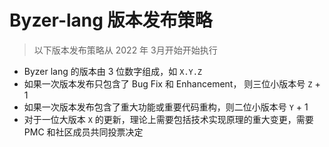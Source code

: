 # Byzer-lang 版本发布策略

> 以下版本发布策略从 2022 年 3月开始开始执行

- Byzer lang 的版本由 3 位数字组成，如 `X.Y.Z`
- 如果一次版本发布只包含了 Bug Fix 和 Enhancement， 则三位小版本号 `Z` + 1
- 如果一次版本发布包含了重大功能或重要代码重构，则二位小版本号 `Y` + 1
- 对于一位大版本 `X` 的更新，理论上需要包括技术实现原理的重大变更，需要 PMC 和社区成员共同投票决定